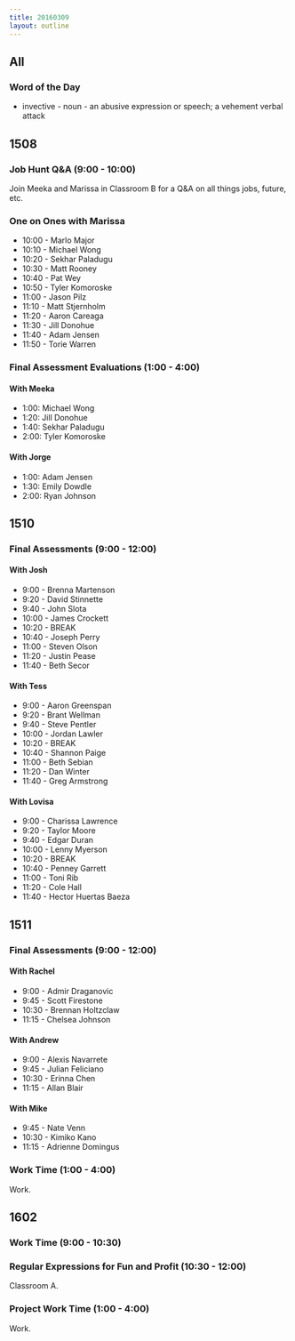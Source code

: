 ```yaml
---
title: 20160309
layout: outline
---
```


## All

### Word of the Day

* invective - noun - an abusive expression or speech; a vehement verbal
attack


## 1508

### Job Hunt Q&A (9:00 - 10:00)

Join Meeka and Marissa in Classroom B for a Q&A on all things jobs, future, etc.

### One on Ones with Marissa

* 10:00 - Marlo Major
* 10:10 - Michael Wong
* 10:20 - Sekhar Paladugu
* 10:30 - Matt Rooney
* 10:40 - Pat Wey
* 10:50 - Tyler Komoroske
* 11:00 - Jason Pilz
* 11:10 - Matt Stjernholm
* 11:20 - Aaron Careaga
* 11:30 - Jill Donohue
* 11:40 - Adam Jensen
* 11:50 - Torie Warren

### Final Assessment Evaluations (1:00 - 4:00)

#### With Meeka

* 1:00: Michael Wong
* 1:20: Jill Donohue
* 1:40: Sekhar Paladugu
* 2:00: Tyler Komoroske

#### With Jorge

* 1:00: Adam Jensen
* 1:30: Emily Dowdle
* 2:00: Ryan Johnson

## 1510

### Final Assessments (9:00 - 12:00)

#### With Josh
* 9:00 - Brenna Martenson
* 9:20 - David Stinnette
* 9:40 - John Slota
* 10:00 - James Crockett
* 10:20 - BREAK
* 10:40 - Joseph Perry
* 11:00 - Steven Olson
* 11:20 - Justin Pease
* 11:40 - Beth Secor

#### With Tess
* 9:00 - Aaron Greenspan
* 9:20 - Brant Wellman
* 9:40 - Steve Pentler
* 10:00 - Jordan Lawler
* 10:20 - BREAK
* 10:40 - Shannon Paige
* 11:00 - Beth Sebian
* 11:20 - Dan Winter
* 11:40 - Greg Armstrong

#### With Lovisa
* 9:00 - Charissa Lawrence
* 9:20 - Taylor Moore
* 9:40 - Edgar Duran
* 10:00 - Lenny Myerson
* 10:20 - BREAK
* 10:40 - Penney Garrett
* 11:00 - Toni Rib
* 11:20 - Cole Hall
* 11:40 - Hector Huertas Baeza


## 1511

### Final Assessments (9:00 - 12:00)

#### With Rachel

* 9:00 - Admir Draganovic
* 9:45 - Scott Firestone
* 10:30 - Brennan Holtzclaw
* 11:15 - Chelsea Johnson

#### With Andrew

* 9:00 - Alexis Navarrete
* 9:45 - Julian Feliciano
* 10:30 - Erinna Chen
* 11:15 - Allan Blair

#### With Mike

* 9:45 - Nate Venn
* 10:30 - Kimiko Kano
* 11:15 - Adrienne Domingus

### Work Time (1:00 - 4:00)

Work.


## 1602

### Work Time (9:00 - 10:30)

### Regular Expressions for Fun and Profit (10:30 - 12:00)

Classroom A.

### Project Work Time (1:00 - 4:00)

Work.
